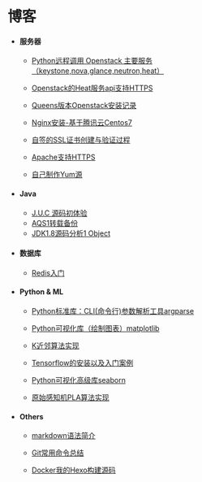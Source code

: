 # 博客

- #### 服务器

  - [Python远程调用 Openstack 主要服务（keystone,nova,glance,neutron,heat）](../blogs/os/openstack/python-openstack.md)
  - [Openstack的Heat服务api支持HTTPS](../blogs/os/openstack/openstack-heatapi-https.md)
  - [Queens版本Openstack安装记录](../blogs/os/openstack/openstack-queens-install.md)
  
  - [Nginx安装-基于腾讯云Centos7](../blogs/os/nginx-install.md)
  - [自签的SSL证书创建与验证过程](../blogs/os/self-ssl-signing.md)
  - [Apache支持HTTPS](../blogs/os/apache-self-ssl.md)
  - [自己制作Yum源](../blogs/os/yumsource.md)
  
- #### Java

  - [J.U.C 源码初体验](../blogs/java/juc.md)
  - [AQS1转载备份](../blogs/java/aqs1.md)
  - [JDK1.8源码分析1 Object](../blogs/java/sc-object.md)
  
- #### 数据库

  - [Redis入门](../blogs/database/redis.md)

- #### Python & ML

  - [Python标准库：CLI(命令行)参数解析工具argparse](../blogs/python/argparse.md)

  - [Python可视化库（绘制图表）matplotlib](../blogs/python/matplotlib.md)

  - [K近邻算法实现](../blogs/ml/knn.md)

  - [Tensorflow的安装以及入门案例](../blogs/ml/tensorflow-start.md)

  - [Python可视化高级库seaborn](../blogs/python/seaborn.md)

  - [原始感知机PLA算法实现](../blogs/ml/pla.md)

- #### Others

  - [markdown语法简介](../blogs/others/markdown.md)

  - [Git常用命令总结](../blogs/others/git.md)

  - [Docker我的Hexo构建源码](../blogs/others/docker-hexo.md)